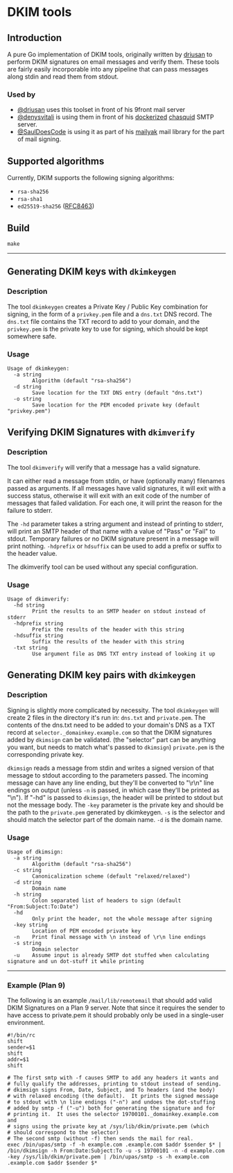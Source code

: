 # DKIM tools

## Introduction

A pure Go implementation of DKIM tools, originally written by
[driusan](https://github.com/driusan) to perform DKIM signatures on
email messages and verify them. These tools are fairly easily incorporable
into any pipeline that can pass messages along stdin and read them from stdout.


### Used by
- [@driusan](https://github.com/driusan) uses this toolset in front of his
9front mail server
- [@denysvitali](https://github.com/denysvitali) is
using them in front of his [dockerized](https://github.com/denysvitali/docker-chasquid) [chasquid](https://blitiri.com.ar/p/chasquid/docs/)
SMTP server.
- [@SaulDoesCode](https://github.com/SaulDoesCode/mailyak) is using it as part of his [mailyak](https://github.com/SaulDoesCode/mailyak)
mail library for the part of mail signing.

## Supported algorithms

Currently, DKIM supports the following signing algorithms:

- `rsa-sha256`
- `rsa-sha1`
- `ed25519-sha256` ([RFC8463](https://tools.ietf.org/html/rfc8463))


## Build

```
make
```

---

## Generating DKIM keys with `dkimkeygen`

### Description
The tool `dkimkeygen` creates a Private Key / Public Key
combination for signing, in the form of a `privkey.pem` file and a `dns.txt` DNS
record. The `dns.txt` file contains the TXT record to add to your domain, and the
`privkey.pem` is the private key to use for signing, which should be kept somewhere safe.

### Usage
```
Usage of dkimkeygen:
  -a string
        Algorithm (default "rsa-sha256")
  -d string
        Save location for the TXT DNS entry (default "dns.txt")
  -o string
        Save location for the PEM encoded private key (default "privkey.pem")
```

## Verifying DKIM Signatures with `dkimverify`

### Description
The tool `dkimverify` will verify that a message has a valid
signature.

It can either read a message from stdin, or have (optionally many)
filenames passed as arguments.  If all messages have valid signatures,
it will exit with a success status, otherwise it will exit with an
exit code of the number of messages that failed validation.  For each
one, it will print the reason for the failure to stderr.

The `-hd` parameter takes a string argument and instead of printing to
stderr, will print an SMTP header of that name with a value of "Pass"
or "Fail" to stdout.  Temporary failures or no DKIM signature present
in a message will print nothing.  `-hdprefix` or `hdsuffix` can be
used to add a prefix or suffix to the header value.

The dkimverify tool can be used without any special configuration.

### Usage

```
Usage of dkimverify:
  -hd string
        Print the results to an SMTP header on stdout instead of stderr
  -hdprefix string
        Prefix the results of the header with this string
  -hdsuffix string
        Suffix the results of the header with this string
  -txt string
        Use argument file as DNS TXT entry instead of looking it up
```

## Generating DKIM key pairs with `dkimkeygen`

### Description

Signing is slightly more complicated by necessity.  The tool
`dkimkeygen` will create 2 files in the directory it's run in:
`dns.txt` and `private.pem`.  The contents of the dns.txt need to be
added to your domain's DNS as a TXT record at
`selector._domainkey.example.com` so that the DKIM signatures added by
`dkimsign` can be validated.  (the "selector" part can be anything you
want, but needs to match what's passed to `dkimsign`) `private.pem` is
the corresponding private key.

`dkimsign` reads a message from stdin and writes a signed version of
that message to stdout according to the parameters passed.  The
incoming message can have any line ending, but they'll be converted to
"\r\n" line endings on output (unless `-n` is passed, in which case
they'll be printed as "\n").  If "-hd" is passed to `dkimsign`, the
header will be printed to stdout but not the message body.  The `-key`
parameter is the private key and should be the path to the
`private.pem` generated by dkimkeygen.  `-s` is the selector and
should match the selector part of the domain name.  `-d` is the domain
name.

### Usage
```
Usage of dkimsign:
  -a string
        Algorithm (default "rsa-sha256")
  -c string
        Canonicalization scheme (default "relaxed/relaxed")
  -d string
        Domain name
  -h string
        Colon separated list of headers to sign (default "From:Subject:To:Date")
  -hd
        Only print the header, not the whole message after signing
  -key string
        Location of PEM encoded private key
  -n    Print final message with \n instead of \r\n line endings
  -s string
        Domain selector
  -u    Assume input is already SMTP dot stuffed when calculating signature and un dot-stuff it while printing
```

---

### Example (Plan 9)

The following is an example `/mail/lib/remotemail` that should add
valid DKIM Signatures on a Plan 9 server.  Note that since it requires
the sender to have access to private.pem it should probably only be
used in a single-user environment.

```
#!/bin/rc
shift
sender=$1
shift
addr=$1
shift

# The first smtp with -f causes SMTP to add any headers it wants and
# fully qualify the addresses, printing to stdout instead of sending.
# dkimsign signs From, Date, Subject, and To headers (and the body)
# with relaxed encoding (the default).  It prints the signed message
# to stdout with \n line endings ("-n") and undoes the dot-stuffing
# added by smtp -f ("-u") both for generating the signature and for
# printing it.  It uses the selector 19700101._domainkey.example.com and
# signs using the private key at /sys/lib/dkim/private.pem (which
# should correspond to the selector)
# The second smtp (without -f) then sends the mail for real.
exec /bin/upas/smtp -f -h example.com .example.com $addr $sender $* | /bin/dkimsign -h From:Date:Subject:To -u -s 19700101 -n -d example.com -key /sys/lib/dkim/private.pem | /bin/upas/smtp -s -h example.com .example.com $addr $sender $*
```